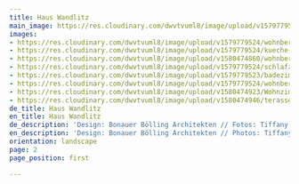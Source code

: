 ```yaml
---
title: Haus Wandlitz
main_image: https://res.cloudinary.com/dwvtvuml8/image/upload/v1579779524/wohnbereich-kaminzimmer-Einbauschrank_eitk6y.jpg
images:
- https://res.cloudinary.com/dwvtvuml8/image/upload/v1579779524/wohnbereich-kaminzimmer-Einbauschrank_eitk6y.jpg
- https://res.cloudinary.com/dwvtvuml8/image/upload/v1579779524/kueche-kochinsel-einbauschrank-holz_vugrkd.jpg
- https://res.cloudinary.com/dwvtvuml8/image/upload/v1580474860/wohnbereich-terasse-kueche-holz-wohnzimmer_tx0ovt.jpg
- https://res.cloudinary.com/dwvtvuml8/image/upload/v1579779524/schlafzimmer-holz-einbauschrank-schiebetuer_ox659z.jpg
- https://res.cloudinary.com/dwvtvuml8/image/upload/v1579779523/badezimmer-waschbecken-waschtisch-hochwertig_wpqaja.jpg
- https://res.cloudinary.com/dwvtvuml8/image/upload/v1579779524/wohnbereich-terasse-kueche-holz_zo34ce.jpg
- https://res.cloudinary.com/dwvtvuml8/image/upload/v1580474923/Wohnzimmer-Wandpaneele-Holzverkleidung-Wohnbereich_iiffjd.jpg
- https://res.cloudinary.com/dwvtvuml8/image/upload/v1580474946/terasse-kueche-holz-hochwertig-fenster_fq3xg1.jpg
de_title: Haus Wandlitz
en_title: Haus Wandlitz
de_description: 'Design: Bonauer Bölling Architekten // Fotos: Tiffany Taraska'
en_description: 'Design: Bonauer Bölling Architekten // Photos: Tiffany Taraska'
orientation: landscape
page: 2
page_position: first

---
```

